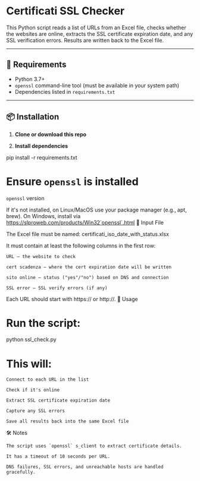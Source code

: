 # Certificati SSL Checker

This Python script reads a list of URLs from an Excel file, checks whether the websites are online, extracts the SSL certificate expiration date, and any SSL verification errors. Results are written back to the Excel file.

---

## 🧾 Requirements

- Python 3.7+
- `openssl` command-line tool (must be available in your system path)
- Dependencies listed in `requirements.txt`

---

## 📦 Installation

1. **Clone or download this repo**

2. **Install dependencies**

pip install -r requirements.txt

# Ensure `openssl` is installed

`openssl` version

If it's not installed, on Linux/MacOS use your package manager (e.g., apt, brew). On Windows, install via https://slproweb.com/products/Win32`openssl`.html
📄 Input File

The Excel file must be named:
certificati_iso_date_with_status.xlsx

It must contain at least the following columns in the first row:

    URL – the website to check

    cert scadenza – where the cert expiration date will be written

    sito online – status ("yes"/"no") based on DNS and connection

    SSL error – SSL verify errors (if any)

Each URL should start with https:// or http://.
🚀 Usage

# Run the script:

python ssl_check.py

# This will:

    Connect to each URL in the list

    Check if it's online

    Extract SSL certificate expiration date

    Capture any SSL errors

    Save all results back into the same Excel file

🛠 Notes

    The script uses `openssl` s_client to extract certificate details.

    It has a timeout of 10 seconds per URL.

    DNS failures, SSL errors, and unreachable hosts are handled gracefully.
